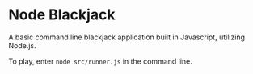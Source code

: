 # Node Blackjack

A basic command line blackjack application built in Javascript, utilizing Node.js.

To play, enter `node src/runner.js` in the command line.
